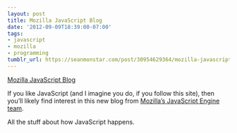 ```yaml
---
layout: post
title: Mozilla JavaScript Blog
date: '2012-09-09T18:39:00-07:00'
tags:
- javascript
- mozilla
- programming
tumblr_url: https://seanmonstar.com/post/30954629364/mozilla-javascript-blog
---
```

[Mozilla JavaScript Blog](https://blog.mozilla.org/javascript/)  

If you like JavaScript (and I imagine you do, if you follow this site), then you’ll likely find interest in this new blog from [Mozilla’s JavaScript Engine team](https://blog.mozilla.org/javascript/).

All the stuff about how JavaScript happens.

